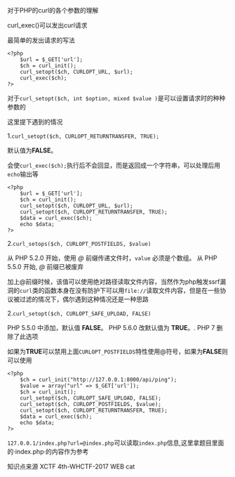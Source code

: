 对于PHP的curl的各个参数的理解

curl_exec()可以发出curl请求



最简单的发出请求的写法

```
<?php
	$url = $_GET['url'];
	$ch = curl_init();
	curl_setopt($ch, CURLOPT_URL, $url);
	curl_exec($ch);
?>
```

对于`curl_setopt($ch, int $option, mixed $value )`是可以设置请求时的种种参数的

这里提下遇到的情况



1.`curl_setopt($ch, CURLOPT_RETURNTRANSFER, TRUE);`

默认值为**FALSE**。

 会使`curl_exec($ch);`执行后不会回显，而是返回成一个字符串，可以处理后用`echo`输出等

```
<?php
	$url = $_GET['url'];
	$ch = curl_init();
	curl_setopt($ch, CURLOPT_URL, $url);
	curl_setopt($ch, CURLOPT_RETURNTRANSFER, TRUE);
	$data = curl_exec($ch);
	echo $data;
?>
```



2.`curl_setops($ch, CURLOPT_POSTFIELDS, $value)`

从 PHP 5.2.0 开始，使用 *@* 前缀传递文件时，`value` 必须是个数组。 从 PHP 5.5.0 开始, *@* 前缀已被废弃

加上@前缀时候，该值可以使用绝对路径读取文件内容，当然作为php触发ssrf漏洞的`curl`类的函数本身在没有防护下可以用`file://`读取文件内容，但是在一些协议被过滤的情况下，偶尔遇到这种情况还是一种思路



2.`curl_setopt($ch, CURLOPT_SAFE_UPLOAD, FALSE)`

PHP 5.5.0 中添加，默认值 **FALSE**。 PHP 5.6.0 改默认值为 **TRUE**。. PHP 7 删除了此选项

如果为**TRUE**可以禁用上面`CURLOPT_POSTFIELDS`特性使用@符号，如果为**FALSE**则可以使用



```
<?php
	$ch = curl_init("http://127.0.0.1:8000/api/ping");
	$value = array("url" => $_GET['url']);
	$ch = curl_init();
	curl_setopt($ch, CURLOPT_SAFE_UPLOAD, FALSE);  
	curl_setopt($ch, CURLOPT_POSTFIELDS, $value);
	curl_setopt($ch, CURLOPT_RETURNTRANSFER, TRUE);
	$data = curl_exec($ch);
	echo $data;
?>
```

`127.0.0.1/index.php?url=@index.php`可以读取`index.php`信息,这里拿题目里面的·index.php·的内容作为参考



知识点来源 XCTF 4th-WHCTF-2017 WEB cat
